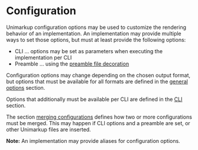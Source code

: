 # Configuration

Unimarkup configuration options may be used to customize the rendering behavior of an implementation.
An implementation may provide multiple ways to set those options, but must at least provide the following options:

- CLI ... options may be set as parameters when executing the implementation per CLI
- Preamble ... using the [preamble file decoration](/markup/decorators/preamble.md)

Configuration options may change depending on the chosen output format, but options that must be available for all formats are defined in the [general options](/configuration/general-options.md) section.

Options that additionally must be available per CLI are defined in the [CLI](/configuration/cli.md) section.

The section [merging configurations](/configuration/merging-configurations.md) defines how two or more configurations must be merged.
This may happen if CLI options and a preamble are set, or other Unimarkup files are inserted.

**Note:** An implementation may provide aliases for configuration options.

